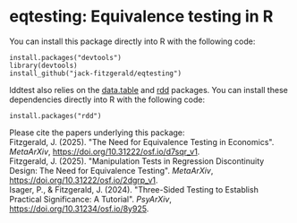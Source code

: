 # eqtesting: Equivalence testing in R

You can install this package directly into R with the following code:
```
install.packages("devtools")
library(devtools)
install_github("jack-fitzgerald/eqtesting")
```

lddtest also relies on the [data.table](https://doi.org/10.32614/CRAN.package.data.table) and [rdd](https://doi.org/10.32614/CRAN.package.rdd) packages. You can install these dependencies directly into R with the following code:
```
install.packages("rdd")
```

Please cite the papers underlying this package: <br/>
Fitzgerald, J. (2025). "The Need for Equivalence Testing in Economics". <i>MetaArXiv</i>, https://doi.org/10.31222/osf.io/d7sqr_v1. <br/>
Fitzgerald, J. (2025). "Manipulation Tests in Regression Discontinuity Design: The Need for Equivalence Testing". <i>MetaArXiv</i>, https://doi.org/10.31222/osf.io/2dgrp_v1. <br/>
Isager, P., & Fitzgerald, J. (2024). "Three-Sided Testing to Establish Practical Significance: A Tutorial". <i>PsyArXiv</i>, https://doi.org/10.31234/osf.io/8y925. <br/>
